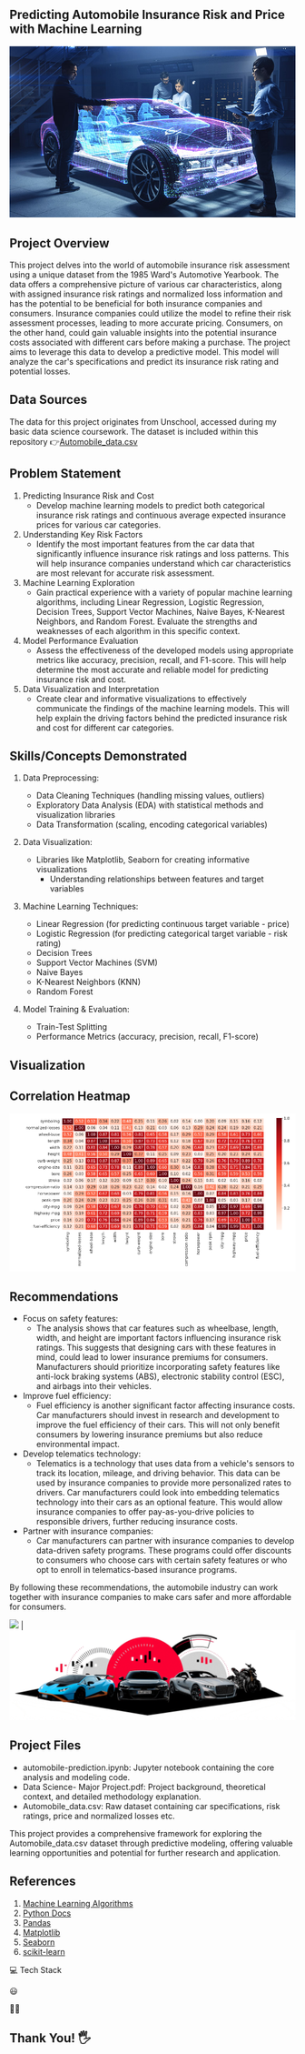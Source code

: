 ## Predicting Automobile Insurance Risk and Price with Machine Learning

![](automobile.jpg)

## Project Overview
This project delves into the world of automobile insurance risk assessment using a unique dataset from the 1985 Ward's Automotive Yearbook. The data offers a comprehensive picture of various car characteristics, along with assigned insurance risk ratings and normalized loss information and has the potential to be beneficial for both insurance companies and consumers. Insurance companies could utilize the model to refine their risk assessment processes, leading to more accurate pricing. Consumers, on the other hand, could gain valuable insights into the potential insurance costs associated with different cars before making a purchase. The project aims to leverage this data to develop a predictive model. This model will analyze the car's specifications and predict its insurance risk rating and potential losses. 

## Data Sources
The data for this project originates from Unschool, accessed during my basic data science coursework. The dataset is included within this repository 👉[Automobile_data.csv](https://github.com/Thadkapally-Saikiran/Automobile-Prediction/blob/main/Automobile_data.csv)

## Problem Statement
1. Predicting Insurance Risk and Cost
   - Develop machine learning models to predict both categorical insurance risk ratings and continuous average expected insurance prices for various car categories.
2. Understanding Key Risk Factors
   - Identify the most important features from the car data that significantly influence insurance risk ratings and loss patterns. This will help insurance companies understand which car characteristics are most relevant for accurate risk assessment.
3. Machine Learning Exploration
   - Gain practical experience with a variety of popular machine learning algorithms, including Linear Regression, Logistic Regression, Decision Trees, Support Vector Machines, Naive Bayes, K-Nearest Neighbors, and Random Forest. Evaluate the strengths and weaknesses of each algorithm in this specific context.
4. Model Performance Evaluation
   -  Assess the effectiveness of the developed models using appropriate metrics like accuracy, precision, recall, and F1-score. This will help determine the most accurate and reliable model for predicting insurance risk and cost.
5. Data Visualization and Interpretation
   - Create clear and informative visualizations to effectively communicate the findings of the machine learning models. This will help explain the driving factors behind the predicted insurance risk and cost for different car categories.

## Skills/Concepts Demonstrated
1. Data Preprocessing:
   - Data Cleaning Techniques (handling missing values, outliers)
   - Exploratory Data Analysis (EDA) with statistical methods and visualization libraries
   - Data Transformation (scaling, encoding categorical variables)

2. Data Visualization:
   - Libraries like Matplotlib, Seaborn for creating informative visualizations
     - Understanding relationships between features and target variables
   
4. Machine Learning Techniques:
   - Linear Regression (for predicting continuous target variable - price)
   - Logistic Regression (for predicting categorical target variable - risk rating)
   - Decision Trees
   - Support Vector Machines (SVM)
   - Naive Bayes
   - K-Nearest Neighbors (KNN)
   - Random Forest
5. Model Training & Evaluation:
   - Train-Test Splitting
   - Performance Metrics (accuracy, precision, recall, F1-score)


## Visualization

Correlation Heatmap  
---
![](correlation_heatmap.png)

## Recommendations
- Focus on safety features:
  - The analysis shows that car features such as wheelbase, length, width, and height are important factors influencing insurance risk ratings. This suggests that designing cars with these features in mind,  could lead to lower insurance premiums for consumers. Manufacturers should prioritize incorporating safety features like anti-lock braking systems (ABS), electronic stability control (ESC), and airbags into their vehicles.
- Improve fuel efficiency:
  - Fuel efficiency is another significant factor affecting insurance costs.  Car manufacturers should invest in research and development to improve the fuel efficiency of their cars. This will not only benefit consumers by lowering insurance premiums but also reduce environmental impact.
- Develop telematics technology:
  - Telematics is a technology that uses data from a vehicle's sensors to track its location, mileage, and driving behavior.  This data can be used by insurance companies to provide more personalized rates to drivers.  Car manufacturers could look into embedding telematics technology into their cars as an optional feature. This would allow insurance companies to offer pay-as-you-drive policies to responsible drivers, further reducing insurance costs.
- Partner with insurance companies:
  - Car manufacturers can partner with insurance companies to develop data-driven safety programs.  These programs could offer discounts to consumers who choose cars with certain safety features or who opt to enroll in telematics-based insurance programs.

By following these recommendations, the automobile industry can work together with insurance companies to make cars safer and more affordable for consumers.

![](automobile_gif1.gif)           |       ![](automobile_gif2.gif)

## Project Files
* automobile-prediction.ipynb: Jupyter notebook containing the core analysis and modeling code.
* Data Science- Major Project.pdf: Project background, theoretical context, and detailed methodology explanation.
* Automobile_data.csv: Raw dataset containing car specifications, risk ratings, price and normalized losses etc.
  
This project provides a comprehensive framework for exploring the Automobile_data.csv dataset through predictive modeling, offering valuable learning opportunities and potential for further research and application.

## References
1. [Machine Learning Algorithms](https://www.kaggle.com/code/marcovasquez/top-machine-learning-algorithms-beginner)
2. [Python Docs](https://docs.python.org/3/tutorial/)
3. [Pandas](https://pandas.pydata.org/docs/)
4. [Matplotlib](https://matplotlib.org/stable/users/getting_started/)
5. [Seaborn](https://seaborn.pydata.org/tutorial/introduction.html)
6. [scikit-learn](https://scikit-learn.org/stable/getting_started.html)

💻 Tech Stack

😃

🧑‍💻

## Thank You! 🖐️
